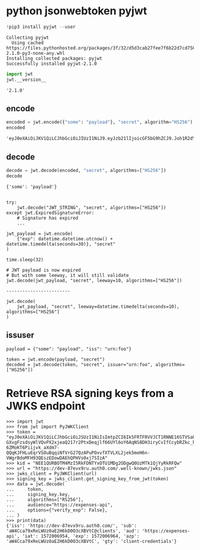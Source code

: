 # python jsonwebtoken pyjwt


```python
!pip3 install pyjwt --user
```

    Collecting pyjwt
      Using cached https://files.pythonhosted.org/packages/3f/32/d5d3cab27fee7f6b22d7cd7507547ae45d52e26030fa77d1f83d0526c6e5/PyJWT-2.1.0-py3-none-any.whl
    Installing collected packages: pyjwt
    Successfully installed pyjwt-2.1.0



```python
import jwt
jwt.__version__
```




    '2.1.0'



## encode


```python
encoded = jwt.encode({"some": "payload"}, "secret", algorithm="HS256")
encoded
```




    'eyJ0eXAiOiJKV1QiLCJhbGciOiJIUzI1NiJ9.eyJzb21lIjoicGF5bG9hZCJ9.Joh1R2dYzkRvDkqv3sygm5YyK8Gi4ShZqbhK2gxcs2U'



## decode


```python
decode = jwt.decode(encoded, "secret", algorithms=["HS256"])
decode
```




    {'some': 'payload'}




```python

```

```
try:
    jwt.decode("JWT_STRING", "secret", algorithms=["HS256"])
except jwt.ExpiredSignatureError:
    # Signature has expired
    ...
```

```
jwt_payload = jwt.encode(
    {"exp": datetime.datetime.utcnow() + datetime.timedelta(seconds=30)}, "secret"
)

time.sleep(32)

# JWT payload is now expired
# But with some leeway, it will still validate
jwt.decode(jwt_payload, "secret", leeway=10, algorithms=["HS256"])

------------------------

jwt.decode(
    jwt_payload, "secret", leeway=datetime.timedelta(seconds=10), algorithms=["HS256"]
)

```

## issuser

```
payload = {"some": "payload", "iss": "urn:foo"}

token = jwt.encode(payload, "secret")
decoded = jwt.decode(token, "secret", issuer="urn:foo", algorithms=["HS256"])
```

# Retrieve RSA signing keys from a JWKS endpoint

```
>>> import jwt
>>> from jwt import PyJWKClient
>>> token = "eyJ0eXAiOiJKV1QiLCJhbGciOiJSUzI1NiIsImtpZCI6Ik5FRTFRVVJCT1RNNE16STVSa0ZETlRZeE9UVTFNRGcyT0Rnd1EwVXpNVGsxUWpZeVJrUkZRdyJ9.eyJpc3MiOiJodHRwczovL2Rldi04N2V2eDlydS5hdXRoMC5jb20vIiwic3ViIjoiYVc0Q2NhNzl4UmVMV1V6MGFFMkg2a0QwTzNjWEJWdENAY2xpZW50cyIsImF1ZCI6Imh0dHBzOi8vZXhwZW5zZXMtYXBpIiwiaWF0IjoxNTcyMDA2OTU0LCJleHAiOjE1NzIwMDY5NjQsImF6cCI6ImFXNENjYTc5eFJlTFdVejBhRTJINmtEME8zY1hCVnRDIiwiZ3R5IjoiY2xpZW50LWNyZWRlbnRpYWxzIn0.PUxE7xn52aTCohGiWoSdMBZGiYAHwE5FYie0Y1qUT68IHSTXwXVd6hn02HTah6epvHHVKA2FqcFZ4GGv5VTHEvYpeggiiZMgbxFrmTEY0csL6VNkX1eaJGcuehwQCRBKRLL3zKmA5IKGy5GeUnIbpPHLHDxr-GXvgFzsdsyWlVQvPX2xjeaQ217r2PtxDeqjlf66UYl6oY6AqNS8DH3iryCvIfCcybRZkc_hdy-6ZMoKT6Piijvk_aXdm7-QQqKJFHLuEqrVSOuBqqiNfVrG27QzAPuPOxvfXTVLXL2jek5meH6n-VWgrBdoMFH93QEszEDowDAEhQPHVs0xj7SIzA"
>>> kid = "NEE1QURBOTM4MzI5RkFDNTYxOTU1MDg2ODgwQ0UzMTk1QjYyRkRFQw"
>>> url = "https://dev-87evx9ru.auth0.com/.well-known/jwks.json"
>>> jwks_client = PyJWKClient(url)
>>> signing_key = jwks_client.get_signing_key_from_jwt(token)
>>> data = jwt.decode(
...     token,
...     signing_key.key,
...     algorithms=["RS256"],
...     audience="https://expenses-api",
...     options={"verify_exp": False},
... )
>>> print(data)
{'iss': 'https://dev-87evx9ru.auth0.com/', 'sub': 'aW4Cca79xReLWUz0aE2H6kD0O3cXBVtC@clients', 'aud': 'https://expenses-api', 'iat': 1572006954, 'exp': 1572006964, 'azp': 'aW4Cca79xReLWUz0aE2H6kD0O3cXBVtC', 'gty': 'client-credentials'}
```


```python

```


```python

```


```python

```
